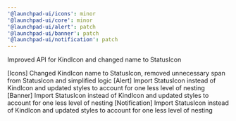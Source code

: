 ```yaml
---
'@launchpad-ui/icons': minor
'@launchpad-ui/core': minor
'@launchpad-ui/alert': patch
'@launchpad-ui/banner': patch
'@launchpad-ui/notification': patch
---
```


Improved API for KindIcon and changed name to StatusIcon

[Icons] Changed KindIcon name to StatusIcon, removed unnecessary span from StatusIcon and simplified logic
[Alert] Import StatusIcon instead of KindIcon and updated styles to account for one less level of nesting
[Banner] Import StatusIcon instead of KindIcon and updated styles to account for one less level of nesting
[Notification] Import StatusIcon instead of KindIcon and updated styles to account for one less level of nesting
